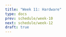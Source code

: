 ```yaml
---
title: "Week 11: Hardware"
type: docs
prev: schedule/week-10
next: schedule/week-12
draft: true
---
```

